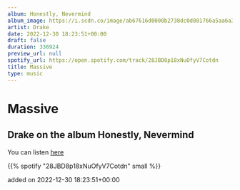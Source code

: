 ```yaml
---
album: Honestly, Nevermind
album_image: https://i.scdn.co/image/ab67616d0000b2738dc0d801766a5aa6a33cbe37
artist: Drake
date: 2022-12-30 18:23:51+00:00
draft: false
duration: 336924
preview_url: null
spotify_url: https://open.spotify.com/track/28JBD8p18xNuOfyV7Cotdn
title: Massive
type: music
---
```



# Massive

## Drake on the album Honestly, Nevermind

You can listen [here](https://open.spotify.com/track/28JBD8p18xNuOfyV7Cotdn)

{{% spotify "28JBD8p18xNuOfyV7Cotdn" small %}}

added on 2022-12-30 18:23:51+00:00